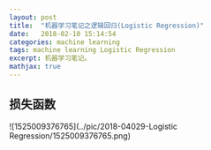 ```yaml
---
layout: post
title:  "机器学习笔记之逻辑回归(Logistic Regression)"
date:   2018-02-10 15:14:54
categories: machine learning
tags: machine learning Logistic Regression
excerpt: 机器学习笔记。
mathjax: true
---
```




## 损失函数

![1525009376765](../pic/2018-04029-Logistic Regression/1525009376765.png)